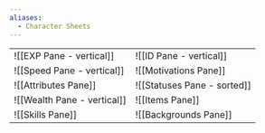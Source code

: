 ```yaml
---
aliases:
  - Character Sheets
---
```

| | |
|-|-|
|![[EXP Pane - vertical]]|![[ID Pane - vertical]]|
|![[Speed Pane - vertical]]|![[Motivations Pane]]|
|![[Attributes Pane]]|![[Statuses Pane - sorted]]|
|![[Wealth Pane - vertical]]|![[Items Pane]]|
|![[Skills Pane]]|![[Backgrounds Pane]]|

